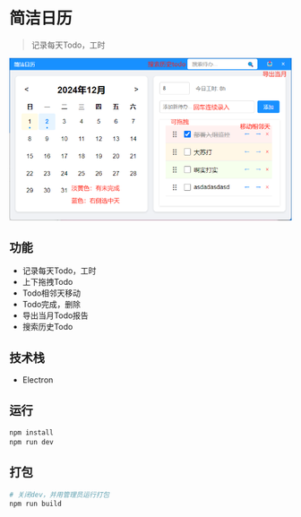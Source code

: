 # 简洁日历

> 记录每天Todo，工时

![alt text](dd99743799ec3da081cf9d064355560.png)

## 功能

- 记录每天Todo，工时
- 上下拖拽Todo
- Todo相邻天移动
- Todo完成，删除
- 导出当月Todo报告
- 搜索历史Todo

## 技术栈

- Electron

## 运行

```bash
npm install
npm run dev
```

## 打包

```bash
# 关闭dev，并用管理员运行打包
npm run build
```
